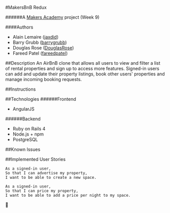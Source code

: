 #MakersBnB Redux

######A [Makers Academy](http://www.makersacademy.com') project (Week 9)

####Authors
- Alain Lemaire ([jaxdid](https://github.com/jaxdid))
- Barry Grubb ([barrygrubb](https://github.com/barrygrubb))
- Douglas Rose ([DouglasRose](https://github.com/DouglasRose))
- Fareed Patel ([fareedpatel](https://github.com/fareedpatel))

##Description
An AirBnB clone that allows all users to view and filter a list of rental properties and sign up to access more features. Signed-in users can add and update their property listings, book other users' properties and manage incoming booking requests.

##Instructions

##Technologies
######Frontend
- AngularJS

######Backend
- Ruby on Rails 4
- Node.js + npm
- PostgreSQL

##Known Issues

##Implemented User Stories
```
As a signed-in user,
So that I can advertise my property,
I want to be able to create a new space.
```
```
As a signed-in user,
So that I can price my property,
I want to be able to add a price per night to my space.
```
:construction: